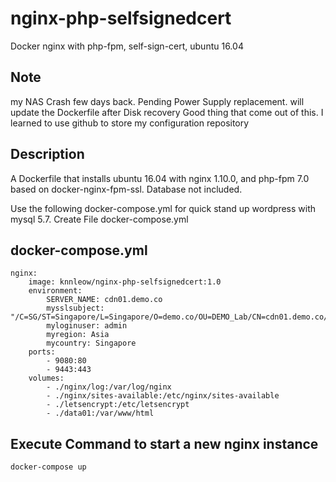 # nginx-php-selfsignedcert
Docker nginx with php-fpm, self-sign-cert, ubuntu 16.04

## Note
my NAS Crash few days back. Pending Power Supply replacement.
will update the Dockerfile after Disk recovery
Good thing that come out of this. I learned to use github to store my configuration repository 

## Description
A Dockerfile that installs ubuntu 16.04 with nginx 1.10.0, and php-fpm 7.0 based on
docker-nginx-fpm-ssl. Database not included.

Use the following docker-compose.yml for quick stand up wordpress with mysql 5.7.
Create File docker-compose.yml

## docker-compose.yml

    nginx:
        image: knnleow/nginx-php-selfsignedcert:1.0
        environment:
            SERVER_NAME: cdn01.demo.co
            mysslsubject: "/C=SG/ST=Singapore/L=Singapore/O=demo.co/OU=DEMO_Lab/CN=cdn01.demo.co/emailAddress=admin@demo.co"
            myloginuser: admin
            myregion: Asia
            mycountry: Singapore
        ports:
            - 9080:80
            - 9443:443
        volumes:
            - ./nginx/log:/var/log/nginx
            - ./nginx/sites-available:/etc/nginx/sites-available
            - ./letsencrypt:/etc/letsencrypt
            - ./data01:/var/www/html
        
## Execute Command to start a new nginx instance

    docker-compose up
